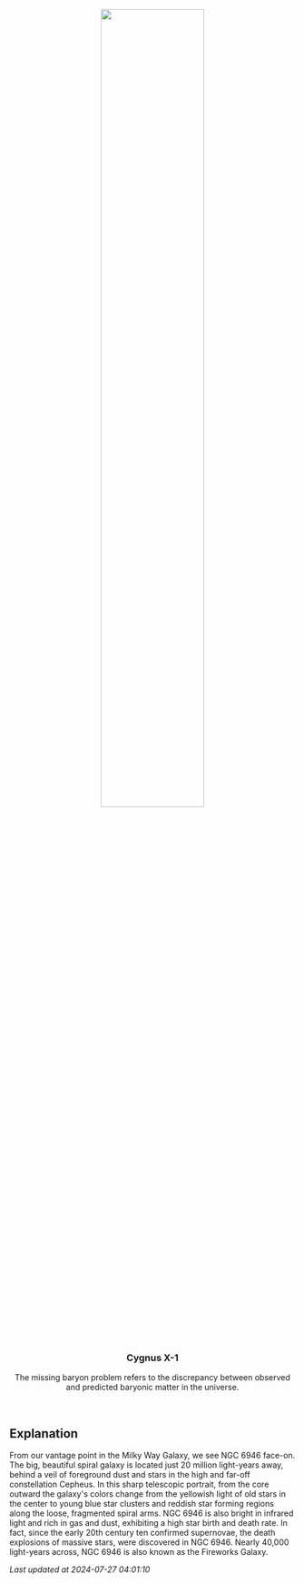 <p align='center'>
    <img src='https://apod.nasa.gov/apod/image/2407/NGC6946_verB1024c.jpg' width='60%' />
    <h3 align="center">Cygnus X-1</h3>
    <p align="center">The missing baryon problem refers to the discrepancy between observed and predicted baryonic matter in the universe.</p>
</p>
<br/>

Explanation
--
From our vantage point in the Milky Way Galaxy, we see NGC 6946 face-on. The big, beautiful spiral galaxy is located just 20 million light-years away, behind a veil of foreground dust and stars in the high and far-off constellation Cepheus. In this sharp telescopic portrait, from the core outward the galaxy's colors change from the yellowish light of old stars in the center to young blue star clusters and reddish star forming regions along the loose, fragmented spiral arms. NGC 6946 is also bright in infrared light and rich in gas and dust, exhibiting a high star birth and death rate. In fact, since the early 20th century ten confirmed supernovae, the death explosions of massive stars, were discovered in NGC 6946. Nearly 40,000 light-years across, NGC 6946 is also known as the Fireworks Galaxy.


*Last updated at 2024-07-27 04:01:10*
